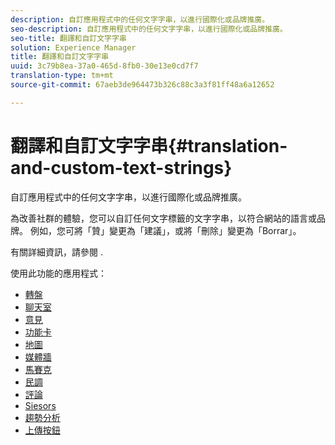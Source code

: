 ```yaml
---
description: 自訂應用程式中的任何文字字串，以進行國際化或品牌推廣。
seo-description: 自訂應用程式中的任何文字字串，以進行國際化或品牌推廣。
seo-title: 翻譯和自訂文字字串
solution: Experience Manager
title: 翻譯和自訂文字字串
uuid: 3c79b8ea-37a0-465d-8fb0-30e13e0cd7f7
translation-type: tm+mt
source-git-commit: 67aeb3de964473b326c88c3a3f81ff48a6a12652

---
```



# 翻譯和自訂文字字串{#translation-and-custom-text-strings}

自訂應用程式中的任何文字字串，以進行國際化或品牌推廣。

為改善社群的體驗，您可以自訂任何文字標籤的文字字串，以符合網站的語言或品牌。 例如，您可將「贊」變更為「建議」，或將「刪除」變更為「Borrar」。

有關詳細資訊，請參閱 [](../c-settings-other/c-translation-sets/c-translation-sets.md#c_translation_sets).

使用此功能的應用程式：

* [轉盤](../c-about-apps/c-carousel-app/c-carousel-app.md#c_carousel_app)
* [聊天室](../c-about-apps/c-chat-app/c-chat-app.md#c_chat_app)
* [意見](/help/using/c-about-apps/c-comments/c-comments.md)
* [功能卡](../c-about-apps/c-feature-card-app/c-feature-card-app.md#c_feature_card_app)
* [地圖](../c-about-apps/c-map-app/c-map-app.md#c_map_app)
* [媒體牆](../c-about-apps/c-media-wall-app/c-media-wall-app.md#c_media_wall_app)
* [馬賽克](../c-about-apps/c-mosaic-app/c-mosaic-app.md#c_mosaic_app)
* [民調](../c-about-apps/c-polls-app/c-polls-app.md#c_polls_app)
* [評論](../c-about-apps/c-reviews-app/c-reviews-app.md#c_reviews_app)
* [Siesors](../c-about-apps/c-sidenotes-app/c-sidenotes-app.md#c_sidenotes_app)
* [趨勢分析](../c-about-apps/c-trending-app/c-trending-app.md#c_trending_app)
* [上傳按鈕](../c-about-apps/c-upload-button-app/c-upload-button-app.md#c_upload_button_app)

